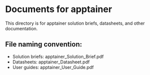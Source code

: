 # Documents for apptainer

This directory is for apptainer solution briefs, datasheets, and other documentation.

## File naming convention:
- Solution briefs: apptainer_Solution_Brief.pdf
- Datasheets: apptainer_Datasheet.pdf  
- User guides: apptainer_User_Guide.pdf
